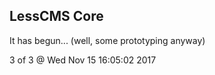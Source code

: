 LessCMS Core
------------

It has begun... (well, some prototyping anyway)

3 of 3 @ Wed Nov 15 16:05:02 2017

